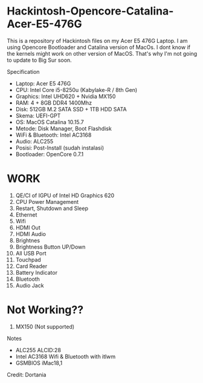 # Hackintosh-Opencore-Catalina-Acer-E5-476G
This is a repository of Hackintosh files on my Acer E5 476G Laptop. I am using Opencore Bootloader and Catalina version of MacOs. I dont know if the kernels might work on other version of MacOS. That's why I'm not going to update to Big Sur soon.

Specification
- Laptop: Acer E5 476G
- CPU: Intel Core i5-8250u (Kabylake-R / 8th Gen)
- Graphics: Intel UHD620 + Nvidia MX150
- RAM: 4 + 8GB DDR4 1400Mhz
- Disk: 512GB M.2 SATA SSD + 1TB HDD SATA  
- Skema: UEFI-GPT
- OS: MacOS Catalina 10.15.7
- Metode: Disk Manager, Boot Flashdisk
- WiFi & Bluetooth: Intel AC3168
- Audio: ALC255
- Posisi: Post-Install (sudah instalasi)
- Bootloader: OpenCore 0.7.1

# WORK
1. QE/CI of IGPU of Intel HD Graphics 620
2. CPU Power Management
3. Restart, Shutdown and Sleep
4. Ethernet
5. Wifi
6. HDMI Out
7. HDMI Audio
8. Brightnes
9. Brightness Button UP/Down
10. All USB Port
11. Touchpad
12. Card Reader
13. Battery Indicator
14. Bluetooth 
15. Audio Jack

# Not Working??
1. MX150 (Not supported)

Notes
- ALC255 ALCID:28
- Intel AC3168 Wifi & Bluetooth with itlwm
- GSMBIOS iMac18,1

Credit: 
Dortania

